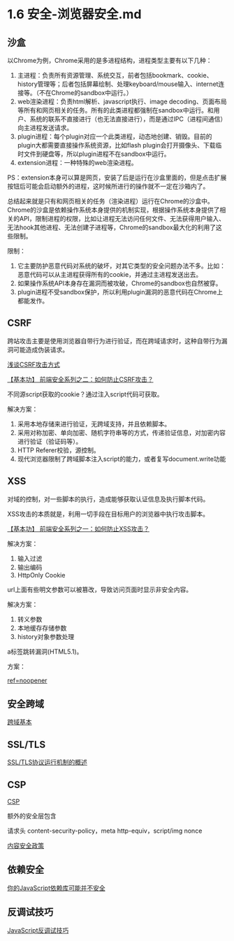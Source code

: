 # 1.6 安全-浏览器安全.md

## 沙盒

以Chrome为例，Chrome采用的是多进程结构，进程类型主要有以下几种：

1. 主进程：负责所有资源管理、系统交互，前者包括bookmark、cookie、history管理等；后者包括屏幕绘制、处理keyboard/mouse输入、internet连接等。（不在Chrome的sandbox中运行。）
2. web渲染进程：负责html解析、javascript执行、image decoding、页面布局等所有和网页相关的任务。所有的此类进程都强制在sandbox中运行。和用户、系统的联系不直接进行（也无法直接进行），而是通过IPC（进程间通信）向主进程发送请求。
3. plugin进程：每个plugin对应一个此类进程，动态地创建、销毁。目前的plugin大都需要直接操作系统资源，比如flash plugin会打开摄像头、下载临时文件到硬盘等，所以plugin进程不在sandbox中运行。
4. extension进程：一种特殊的web渲染进程。

PS：extension本身可以算是网页，安装了后是运行在沙盒里面的，但是点击扩展按钮后可能会启动额外的进程，这时候所进行的操作就不一定在沙箱内了。

总结起来就是只有和网页相关的任务（渲染进程）运行在Chrome的沙盒中。Chrome的沙盒是依赖操作系统本身提供的机制实现，根据操作系统本身提供了相关的API，限制进程的权限，比如让进程无法访问任何文件、无法获得用户输入、无法hook其他进程、无法创建子进程等，Chrome的sandbox最大化的利用了这些限制。

限制：

1. 它主要防护恶意代码对系统的破坏，对其它类型的安全问题办法不多。比如：恶意代码可以从主进程获得所有的cookie，并通过主进程发送出去。
2. 如果操作系统API本身存在漏洞而被攻破，Chrome的sandbox也自然被穿。
3. plugin进程不受sandbox保护，所以利用plugin漏洞的恶意代码在Chrome上都能发作。

## CSRF

跨站攻击主要是使用浏览器自带行为进行验证，而在跨域请求时，这种自带行为漏洞可能造成伪装请求。

[浅谈CSRF攻击方式](http://www.cnblogs.com/hyddd/archive/2009/04/09/1432744.html)

[【基本功】 前端安全系列之二：如何防止CSRF攻击？](https://mp.weixin.qq.com/s/sYoccR4-qM4crgkQBYvSpA)

不同源script获取的cookie？通过注入script代码可获取。

解决方案：

1. 采用本地存储来进行验证，无跨域支持，并且依赖脚本。
2. 采用对称加密、单向加密、随机字符串等的方式，传递验证信息，对加密内容进行验证（验证码等）。
3. HTTP Referer校验，源控制。
4. 现代浏览器限制了跨域脚本注入script的能力，或者复写document.write功能

## XSS

对域的控制，对一些脚本的执行，造成能够获取认证信息及执行脚本代码。

XSS攻击的本质就是，利用一切手段在目标用户的浏览器中执行攻击脚本。

[【基本功】 前端安全系列之一：如何防止XSS攻击？](https://mp.weixin.qq.com/s/kWxnYcCTLAQp5CGFrw30mQ)

解决方案：

1. 输入过滤
2. 输出编码
3. HttpOnly Cookie

url上面有些明文参数可以被篡改，导致访问页面时显示非安全内容。

解决方案：

1. 转义参数
2. 本地缓存存储参数
3. history对象参数处理

a标签跳转漏洞(HTML5.1)。

方案：

[ref=noopener](https://blog.csdn.net/suiyuanIT/article/details/74625858)

## 安全跨域

[跨域基本](https://segmentfault.com/a/1190000015597029?utm_source=weekly&utm_medium=email&utm_campaign=email_weekly)

## SSL/TLS

[SSL/TLS协议运行机制的概述](http://www.ruanyifeng.com/blog/2014/02/ssl_tls.html)

## CSP

[CSP](https://developer.mozilla.org/zh-CN/docs/Web/HTTP/CSP)

额外的安全层包含

请求头 content-security-policy，meta http-equiv，script/img nonce

[内容安全政策](https://developers.google.com/web/fundamentals/security/csp/)

## 依赖安全

[你的JavaScript依赖库可能并不安全](https://mp.weixin.qq.com/s/6aLLho6dy_rcHoGSXp1wSg)

## 反调试技巧

[JavaScript反调试技巧](https://mp.weixin.qq.com/s/HPAZebbFqNSzElTP8Fk-Rw)

